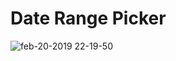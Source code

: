 # Date Range Picker

![feb-20-2019 22-19-50](https://user-images.githubusercontent.com/6871504/53128847-bbc52180-355d-11e9-9d2f-a7f66620c98d.gif)

